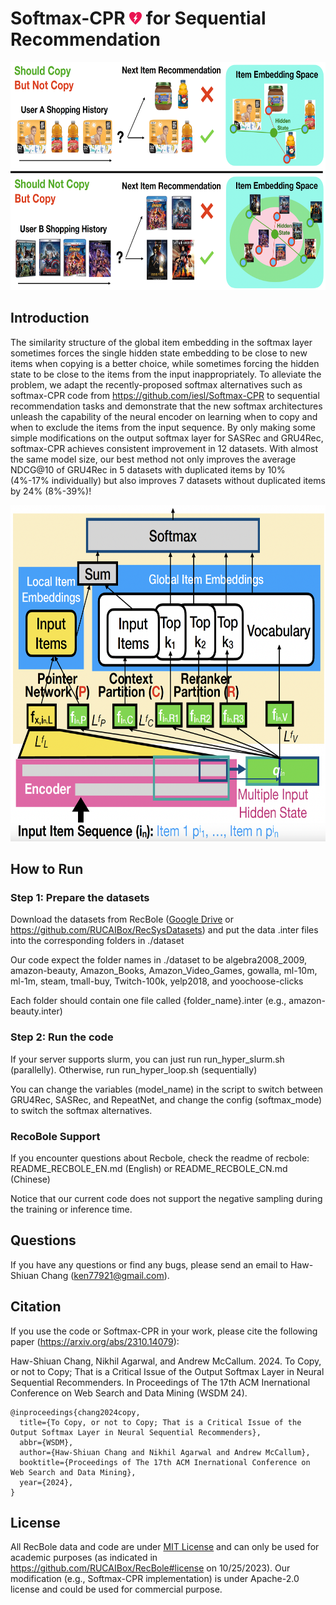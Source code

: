 # Softmax-CPR <img src="https://github.com/iesl/Softmax-CPR/blob/main/imgs/automated-external-defibrillators-g7991e1588_640.png?raw=true" width="20" height="20"> for Sequential Recommendation

<p align="center"><img src="https://github.com/iesl/softmax_CPR_recommend/blob/master/softmax_limits.png?raw=true" width="651" height="365"></p>

## Introduction

The similarity structure of the global item embedding in the softmax layer sometimes forces the single hidden state embedding to be close to new items when copying is a better choice, while sometimes forcing the hidden state to be close to the items from the input inappropriately. To alleviate the problem, we adapt the recently-proposed softmax alternatives such as softmax-CPR code from https://github.com/iesl/Softmax-CPR to sequential recommendation tasks and demonstrate that the new softmax architectures unleash the capability of the neural encoder on learning when to copy and when to exclude the items from the input sequence. By only making some simple modifications on the output softmax layer for SASRec and GRU4Rec, softmax-CPR achieves consistent improvement in 12 datasets. With almost the same model size, our best method not only improves the average NDCG@10 of GRU4Rec in 5 datasets with duplicated items by 10% (4%-17% individually) but also improves 7 datasets without duplicated items by 24% (8%-39%)!

<p align="center"><img src="https://github.com/iesl/softmax_CPR_recommend/blob/master/softmax_cpr_method.png?raw=true" width="651" height="538"></p>

## How to Run

### Step 1: Prepare the datasets

Download the datasets from RecBole ([Google Drive](https://drive.google.com/drive/folders/1ahiLmzU7cGRPXf5qGMqtAChte2eYp9gI) or https://github.com/RUCAIBox/RecSysDatasets) and put the data .inter files into the corresponding folders in ./dataset

Our code expect the folder names in ./dataset to be algebra2008_2009, amazon-beauty, Amazon_Books, Amazon_Video_Games, gowalla, ml-10m,  ml-1m, steam, tmall-buy, Twitch-100k, yelp2018, and yoochoose-clicks

Each folder should contain one file called {folder_name}.inter (e.g., amazon-beauty.inter) 

### Step 2: Run the code

If your server supports slurm, you can just run run_hyper_slurm.sh (parallelly). Otherwise, run run_hyper_loop.sh (sequentially)

You can change the variables (model_name) in the script to switch between GRU4Rec, SASRec, and RepeatNet, and change the config (softmax_mode) to switch the softmax alternatives.

### RecoBole Support
If you encounter questions about Recbole, check the readme of recbole: README_RECBOLE_EN.md (English) or README_RECBOLE_CN.md (Chinese)

Notice that our current code does not support the negative sampling during the training or inference time.

## Questions
If you have any questions or find any bugs, please send an email to Haw-Shiuan Chang (ken77921@gmail.com).

## Citation
If you use the code or Softmax-CPR in your work, please cite the following paper (https://arxiv.org/abs/2310.14079):

Haw-Shiuan Chang, Nikhil Agarwal, and Andrew McCallum. 2024. To Copy, or not to Copy; That is a Critical Issue of the Output Softmax Layer in Neural Sequential Recommenders. In Proceedings of The 17th ACM Inernational Conference on Web Search and Data Mining (WSDM 24).

```
@inproceedings{chang2024copy,
  title={To Copy, or not to Copy; That is a Critical Issue of the Output Softmax Layer in Neural Sequential Recommenders},
  abbr={WSDM},
  author={Haw-Shiuan Chang and Nikhil Agarwal and Andrew McCallum},
  booktitle={Proceedings of The 17th ACM Inernational Conference on Web Search and Data Mining},
  year={2024},
}
```

## License
All RecBole data and code are under [MIT License](https://github.com/RUCAIBox/RecBole/blob/master/LICENSE) and can only be used for academic purposes (as indicated in https://github.com/RUCAIBox/RecBole#license on 10/25/2023).
Our modification  (e.g., Softmax-CPR implementation) is under Apache-2.0 license and could be used for commercial purpose.
